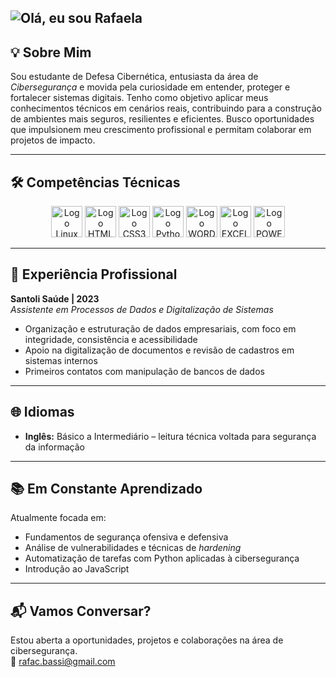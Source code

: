 ![Olá, eu sou Rafaela](assets/rafaela.png)
---

## 💡 Sobre Mim

Sou estudante de Defesa Cibernética, entusiasta da área de *Cibersegurança* e movida pela curiosidade em entender, proteger e fortalecer sistemas digitais. Tenho como objetivo aplicar meus conhecimentos técnicos em cenários reais, contribuindo para a construção de ambientes mais seguros, resilientes e eficientes. Busco oportunidades que impulsionem meu crescimento profissional e permitam colaborar em projetos de impacto.

---

## 🛠️ Competências Técnicas
<div align="center">
  <img src="https://img.icons8.com/?size=100&id=17842&format=png&color=000000" alt="Logo Linux" width="50"/>
  <img src="https://img.icons8.com/?size=100&id=D2Hi2VkJSi33&format=png&color=000000" alt="Logo HTML5" width="50"/> 
  <img src="https://img.icons8.com/?size=100&id=YjeKwnSQIBUq&format=png&color=000000" alt="Logo CSS3" width="50"/>
  <img src="https://img.icons8.com/?size=100&id=YX03OUiHE3rz&format=png&color=000000" alt="Logo Python" width="50"/>
  <img src="https://img.icons8.com/?size=100&id=FJCUJYTof2TA&format=png&color=000000" alt="Logo WORD" width="50"/>
  <img src="https://img.icons8.com/?size=100&id=kwi0rSegAaX3&format=png&color=000000" alt="Logo EXCEL" width="50"/>
  <img src="https://img.icons8.com/?size=100&id=p1K2UPE2ufQk&format=png&color=000000" alt="Logo POWER POINT" width="50"/>
</div>

---

## 💼 Experiência Profissional

**Santoli Saúde | 2023**  
*Assistente em Processos de Dados e Digitalização de Sistemas*  
- Organização e estruturação de dados empresariais, com foco em integridade, consistência e acessibilidade  
- Apoio na digitalização de documentos e revisão de cadastros em sistemas internos  
- Primeiros contatos com manipulação de bancos de dados  

---

## 🌐 Idiomas

- **Inglês:** Básico a Intermediário – leitura técnica voltada para segurança da informação  

---

## 📚 Em Constante Aprendizado

Atualmente focada em:

- Fundamentos de segurança ofensiva e defensiva  
- Análise de vulnerabilidades e técnicas de *hardening*  
- Automatização de tarefas com Python aplicadas à cibersegurança  
- Introdução ao JavaScript  

---

## 📬 Vamos Conversar?

Estou aberta a oportunidades, projetos e colaborações na área de cibersegurança.  
📧 [rafac.bassi@gmail.com](mailto:rafac.bassi@gmail.com)
